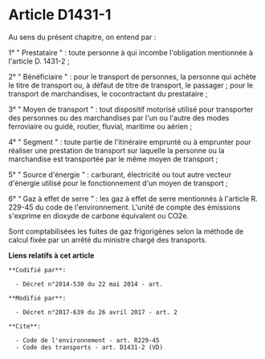 # Article D1431-1

Au sens du présent chapitre, on entend par : 

1° " Prestataire " : toute personne à qui incombe l'obligation mentionnée à l'article D. 1431-2 ; 

2° " Bénéficiaire " : pour le transport de personnes, la personne qui achète le titre de transport ou, à défaut de titre de
transport, le passager ; pour le transport de marchandises, le cocontractant du prestataire ; 

3° " Moyen de transport " : tout dispositif motorisé utilisé pour transporter des personnes ou des marchandises par l'un ou
l'autre des modes ferroviaire ou guidé, routier, fluvial, maritime ou aérien ; 

4° " Segment " : toute partie de l'itinéraire emprunté ou à emprunter pour réaliser une prestation de transport sur laquelle
la personne ou la marchandise est transportée par le même moyen de transport ; 

5° " Source d'énergie " : carburant, électricité ou tout autre vecteur d'énergie utilisé pour le fonctionnement d'un moyen de
transport ; 

6° “ Gaz à effet de serre ” : les gaz à effet de serre mentionnés à l'article R. 229-45 du code de l'environnement. L'unité
de compte des émissions s'exprime en dioxyde de carbone équivalent ou CO2e. 

Sont comptabilisées les fuites de gaz frigorigènes selon la méthode de calcul fixée par un arrêté du ministre chargé des
transports.

**Liens relatifs à cet article**

	**Codifié par**:

	  - Décret n°2014-530 du 22 mai 2014 - art.

	**Modifié par**:

	  - Décret n°2017-639 du 26 avril 2017 - art. 2

	**Cite**:

	  - Code de l'environnement - art. R229-45
	  - Code des transports - art. D1431-2 (VD)
